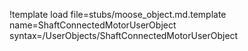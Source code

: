!template load file=stubs/moose_object.md.template name=ShaftConnectedMotorUserObject syntax=/UserObjects/ShaftConnectedMotorUserObject